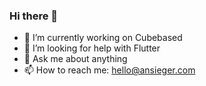 ### Hi there 👋
<!--
![GitHub Statistics](https://github-readme-stats.vercel.app/api?username=ansieger&count_private=true&show_icons=true&theme=github_dark&include_all_commits=true)
-->

- 🔭 I’m currently working on Cubebased
- 🤔 I’m looking for help with Flutter
- 💬 Ask me about anything
- 📫 How to reach me: hello@ansieger.com

<!--
**AnSieger/AnSieger** is a ✨ _special_ ✨ repository because its `README.md` (this file) appears on your GitHub profile.

Here are some ideas to get you started:

- 🔭 I’m currently working on ...
- 🌱 I’m currently learning ...
- 👯 I’m looking to collaborate on ...
- 🤔 I’m looking for help with ...
- 💬 Ask me about ...
- 📫 How to reach me: ...
- 😄 Pronouns: ...
- ⚡ Fun fact: ...
-->
